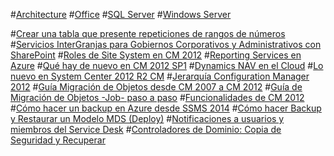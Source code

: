 #[Architecture](architecture/TOC.md)
#[Office](office/TOC.md)
#[SQL Server](sql-server/TOC.md)
#[Windows Server](windows-server/TOC.md)


#[Crear una tabla que presente repeticiones de rangos de números](Tabla-presente-repeticiones-de-numeros.md)
#[Servicios InterGranjas para Gobiernos Corporativos y Administrativos con SharePoint](Servicios-InterGranjas.md)
#[Roles de Site System en CM 2012](Roles-en-CM-2012.md)
#[Reporting Services en Azure](Reporting-Services-en-Azure.md)
#[Qué hay de nuevo en CM 2012 SP1](Nuevo-en-CM-2012-SP1.md)
#[Dynamics NAV en el Cloud](Dynamics-NAV-en-el-Cloud.md)
#[Lo nuevo en System Center 2012 R2 CM](Lo-nuevo-en-System-Center-CM.md)
#[Jerarquía Configuration Manager 2012](Jerarquia-CM2012.md)
#[Guía Migración de Objetos desde CM 2007 a CM 2012](Guia-de-Migracion-de-Objetos.md)
#[Guía de Migración de Objetos -Job- paso a paso](Guia-de-Migracion-de-Objetos-Job.md)
#[Funcionalidades de CM 2012](Funcionalidades-CM.md)
#[Cómo hacer un backup en Azure desde SSMS 2014](Backup-en-Azure.md)
#[Cómo hacer Backup y Restaurar un Modelo MDS (Deploy)](Backup-Restaurar-MDS.md)
#[Notificaciones a usuarios y miembros del Service Desk](SCSM-Notificaciones-I.md)
#[Controladores de Dominio: Copia de Seguridad y Recuperar](Copia-de-Seguridad-y-Recuperar.md)
